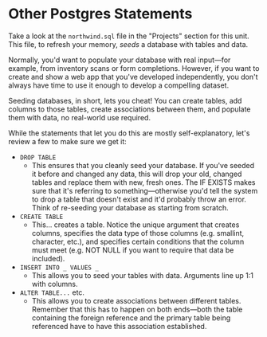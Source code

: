 # Other Postgres Statements

Take a look at the `northwind.sql` file in the "Projects" section for this unit.
This file, to refresh your memory, *seeds* a database with tables and data.

Normally, you'd want to populate your database with real input—for example,
from inventory scans or form completions. However, if you want to create and
show a web app that you've developed independently, you don't always have time
to use it enough to develop a compelling dataset.

Seeding databases, in short, lets you cheat! You can create tables, add columns
to those tables, create associations between them, and populate them with
data, no real-world use required.

While the statements that let you do this are mostly self-explanatory, let's
review a few to make sure we get it:

* `DROP TABLE`
  - This ensures that you cleanly seed your database. If you've seeded
  it before and changed any data, this will drop your old, changed tables
  and replace them with new, fresh ones. The IF EXISTS makes sure that it's
  referring to something—otherwise you'd tell the system to drop a table
  that doesn't exist and it'd probably throw an error. Think of re-seeding
  your database as starting from scratch.
* `CREATE TABLE`
  - This... creates a table. Notice the unique argument that creates columns,
  specifies the data type of those columns (e.g. smallint, character, etc.),
  and specifies certain conditions that the column must meet (e.g. NOT NULL if you want
  to require that data be included).
* `INSERT INTO _ VALUES _`
  - This allows you to seed your tables with data. Arguments line up 1:1
  with columns.
* `ALTER TABLE...` etc.
  - This allows you to create associations between different tables. Remember
  that this has to happen on both ends—both the table containing the foreign
  reference and the primary table being referenced have to have this association
  established.
